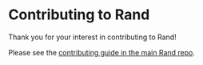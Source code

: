 # Contributing to Rand

Thank you for your interest in contributing to Rand!

Please see the [contributing guide in the main Rand repo](https://github.com/rust-random/rand/blob/master/CONTRIBUTING.md).
